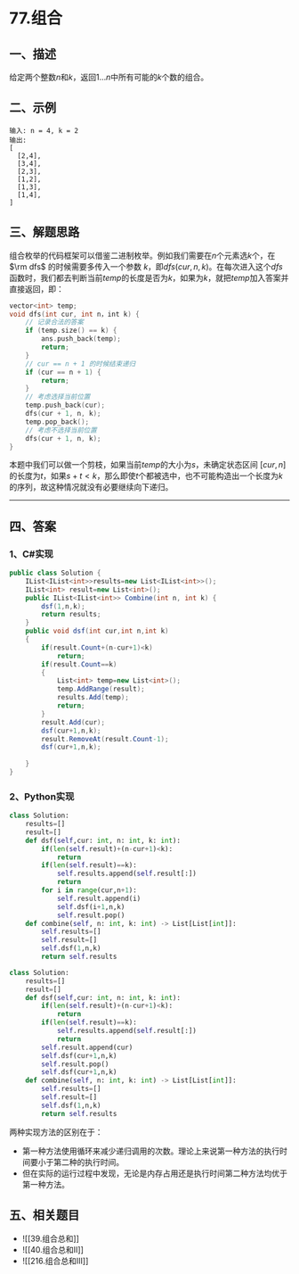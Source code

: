 # 77.组合
## 一、描述
给定两个整数$n$和$k$，返回$1 ... n$中所有可能的$k$个数的组合。

## 二、示例
```
输入: n = 4, k = 2
输出:
[
  [2,4],
  [3,4],
  [2,3],
  [1,2],
  [1,3],
  [1,4],
]
```

## 三、解题思路
组合枚举的代码框架可以借鉴二进制枚举。例如我们需要在$n$个元素选$k$个，在 $\rm dfs$ 的时候需要多传入一个参数 $k$，即$dfs(cur,n,k)$。在每次进入这个$dfs$函数时，我们都去判断当前$temp$的长度是否为$k$，如果为$k$，就把$temp$加入答案并直接返回，即：
```C++
vector<int> temp;
void dfs(int cur, int n，int k) {
    // 记录合法的答案
    if (temp.size() == k) {
        ans.push_back(temp);
        return;
    }
    // cur == n + 1 的时候结束递归
    if (cur == n + 1) {
        return;
    }
    // 考虑选择当前位置
    temp.push_back(cur);
    dfs(cur + 1, n, k);
    temp.pop_back();
    // 考虑不选择当前位置
    dfs(cur + 1, n, k);
}
```

本题中我们可以做一个剪枝，如果当前$temp$的大小为$s$，未确定状态区间 $[cur,n]$ 的长度为$t$，如果$s+t<k$，那么即使$t$个都被选中，也不可能构造出一个长度为$k$的序列，故这种情况就没有必要继续向下递归。

---

## 四、答案
### 1、C#实现

``` C#
public class Solution {
    IList<IList<int>>results=new List<IList<int>>();
    IList<int> result=new List<int>();
    public IList<IList<int>> Combine(int n, int k) {
        dsf(1,n,k);
        return results;
    }
    public void dsf(int cur,int n,int k)
    {
        if(result.Count+(n-cur+1)<k)
            return;   
        if(result.Count==k)
        {
            List<int> temp=new List<int>();
            temp.AddRange(result);
            results.Add(temp);
            return;
        }
        result.Add(cur);
        dsf(cur+1,n,k);
        result.RemoveAt(result.Count-1);
        dsf(cur+1,n,k);
       
    }
}
```

### 2、Python实现
```python
class Solution:
    results=[]
    result=[]
    def dsf(self,cur: int, n: int, k: int):
        if(len(self.result)+(n-cur+1)<k):
            return
        if(len(self.result)==k):
            self.results.append(self.result[:])
            return
        for i in range(cur,n+1):
            self.result.append(i)
            self.dsf(i+1,n,k)
            self.result.pop()
    def combine(self, n: int, k: int) -> List[List[int]]:
        self.results=[]
        self.result=[]
        self.dsf(1,n,k)
        return self.results
```

```python
class Solution:
    results=[]
    result=[]
    def dsf(self,cur: int, n: int, k: int):
        if(len(self.result)+(n-cur+1)<k):
            return
        if(len(self.result)==k):
            self.results.append(self.result[:])
            return
        self.result.append(cur)
        self.dsf(cur+1,n,k)
        self.result.pop()
        self.dsf(cur+1,n,k)
    def combine(self, n: int, k: int) -> List[List[int]]:
        self.results=[]
        self.result=[]
        self.dsf(1,n,k)
        return self.results
```

两种实现方法的区别在于：
* 第一种方法使用循环来减少递归调用的次数。理论上来说第一种方法的执行时间要小于第二种的执行时间。
* 但在实际的运行过程中发现，无论是内存占用还是执行时间第二种方法均优于第一种方法。

## 五、相关题目
* ![[39.组合总和]]
* ![[40.组合总和II]]
* ![[216.组合总和III]]